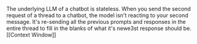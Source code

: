 The underlying LLM of a chatbot is stateless. 
When you send the second request of a thread to a chatbot, the model isn't reacting to your second message. It's re-sending all the previous prompts and responses in the entire thread to fill in the blanks of what it's newe3st response should be. \
[[Context Window]]